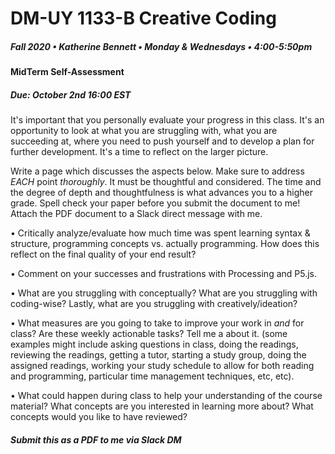 # DM-UY 1133-B Creative Coding
##### Fall 2020 • Katherine Bennett • Monday & Wednesdays • 4:00-5:50pm 


#### MidTerm Self-Assessment

##### Due: October 2nd 16:00 EST

It's important that you personally evaluate your progress in this class. It's an opportunity to look at what you are struggling with, what you are succeeding at, where you need to push yourself and to develop a plan for further development. It's a time to reflect on the larger picture.

Write a page which discusses the aspects below. Make sure to address *EACH* point _thoroughly_. It must be thoughtful and considered. The time and the degree of depth and thoughtfulness is what advances you to a higher grade.  Spell check your paper before you submit the document to me! Attach the PDF document to a Slack direct message with me.


• Critically analyze/evaluate how much time was spent learning syntax & structure, programming concepts vs. actually programming. How does this reflect on the final quality of your end result?

• Comment on your successes and frustrations with Processing and P5.js.

• What are you struggling with conceptually? What are you struggling with coding-wise? Lastly, what are you struggling with creatively/ideation?

• What measures are you going to take to improve your work in _and_ for class? Are these weekly actionable tasks? Tell me a about it. (some examples might include asking questions in class, doing the readings, reviewing the readings, getting a tutor, starting a study group, doing the assigned readings, working your study schedule to allow for both reading and programming, particular time management techniques, etc, etc).

• What could happen during class to help your understanding of the course material? What concepts are you interested in learning more about? What concepts would you like to have reviewed?



##### Submit this as a PDF to me via Slack DM